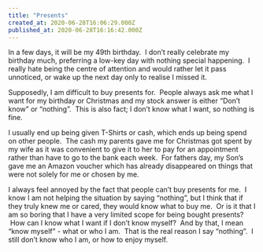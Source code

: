 ```yaml
---
title: "Presents"
created_at: 2020-06-28T16:06:29.000Z
published_at: 2020-06-28T16:16:42.000Z
---
```

In a few days, it will be my 49th birthday.  I don’t really celebrate my birthday much, preferring a low-key day with nothing special happening.  I really hate being the centre of attention and would rather let it pass unnoticed, or wake up the next day only to realise I missed it.

Supposedly, I am difficult to buy presents for.  People always ask me what I want for my birthday or Christmas and my stock answer is either “Don’t know” or “nothing”.  This is also fact; I don’t know what I want, so nothing is fine.

I usually end up being given T-Shirts or cash, which ends up being spend on other people.  The cash my parents gave me for Christmas got spent by my wife as it was convenient to give it to her to pay for an appointment rather than have to go to the bank each week.  For fathers day, my Son’s gave me an Amazon voucher which has already disappeared on things that were not solely for me or chosen by me.

I always feel annoyed by the fact that people can’t buy presents for me.  I know I am not helping the situation by saying “nothing”, but I think that if they truly knew me or cared, they would know what to buy me.  Or is it that I am so boring that I have a very limited scope for being bought presents?  How can I know what I want if I don’t know myself?  And by that, I mean “know myself” - what or who I am.  That is the real reason I say “nothing”.  I still don’t know who I am, or how to enjoy myself.
